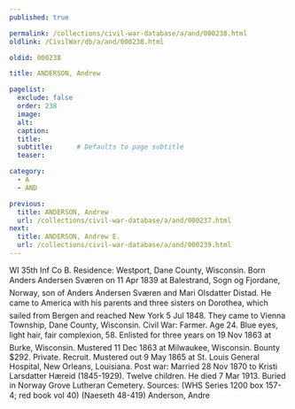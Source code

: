 ```yaml
---
published: true

permalink: /collections/civil-war-database/a/and/000238.html
oldlink: /CivilWar/db/a/and/000238.html

oldid: 000238

title: ANDERSON, Andrew

pagelist:
  exclude: false
  order: 238
  image: 
  alt:
  caption:
  title:
  subtitle:      # Defaults to page subtitle
  teaser:

category: 
  - A 
  - AND

previous:
  title: ANDERSON, Andrew
  url: /collections/civil-war-database/a/and/000237.html  
next:
  title: ANDERSON, Andrew E.
  url: /collections/civil-war-database/a/and/000239.html   
---
```

WI 35th Inf Co B. Residence: Westport, Dane County, Wisconsin. Born &#147;Anders Andersen Sv&aelig;ren&#148; on 11 Apr 1839 at Balestrand, Sogn og Fjordane, Norway, son of Anders Andersen Sv&aelig;ren and Mari Olsdatter Distad. He came to America with his parents and three sisters on &#147;Dorothea&#148;, which sailed from Bergen and reached New York 5 Jul 1848. They came to Vienna Township, Dane County, Wisconsin. Civil War: Farmer. Age 24. Blue eyes, light hair, fair complexion, 5&#146;8&#148;. Enlisted for three years on 19 Nov 1863 at Burke, Wisconsin. Mustered 11 Dec 1863 at Milwaukee, Wisconsin. Bounty $292. Private. Recruit. Mustered out 9 May 1865 at St. Louis General Hospital, New Orleans, Louisiana. Post war: Married 28 Nov 1870 to Kristi Larsdatter H&aelig;reid (1845-1929). Twelve children. He died 7 Mar 1913. Buried in Norway Grove Lutheran Cemetery. Sources: (WHS Series 1200 box 157-4; red book vol 40) (Naeseth &#146;48-419) &#147;Anderson, Andre&#148;